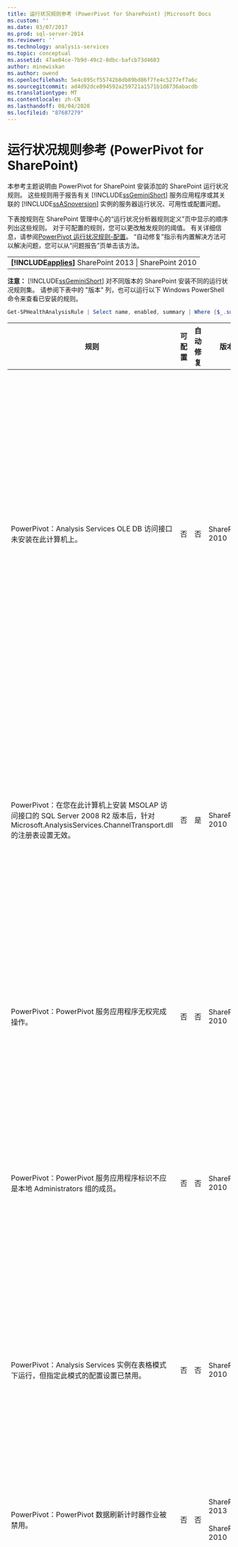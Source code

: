 ```yaml
---
title: 运行状况规则参考 (PowerPivot for SharePoint) |Microsoft Docs
ms.custom: ''
ms.date: 03/07/2017
ms.prod: sql-server-2014
ms.reviewer: ''
ms.technology: analysis-services
ms.topic: conceptual
ms.assetid: 47ae04ce-7b9d-49c2-8dbc-bafcb73d4603
author: minewiskan
ms.author: owend
ms.openlocfilehash: 5e4c895cf55742b8db89bd86f7fe4c5277ef7a6c
ms.sourcegitcommit: ad4d92dce894592a259721a1571b1d8736abacdb
ms.translationtype: MT
ms.contentlocale: zh-CN
ms.lasthandoff: 08/04/2020
ms.locfileid: "87687279"
---
```

# <a name="health-rules-reference-powerpivot-for-sharepoint"></a>运行状况规则参考 (PowerPivot for SharePoint)
  本参考主题说明由 PowerPivot for SharePoint 安装添加的 SharePoint 运行状况规则。 这些规则用于报告有关 [!INCLUDE[ssGeminiShort](../../includes/ssgeminishort-md.md)] 服务应用程序或其关联的 [!INCLUDE[ssASnoversion](../../includes/ssasnoversion-md.md)] 实例的服务器运行状况、可用性或配置问题。  
  
 下表按规则在 SharePoint 管理中心的“运行状况分析器规则定义”页中显示的顺序列出这些规则。 对于可配置的规则，您可以更改触发规则的阈值。 有关详细信息，请参阅[PowerPivot 运行状况规则-配置](configure-power-pivot-health-rules.md)。 “自动修复”指示有内置解决方法可以解决问题，您可以从“问题报告”页单击该方法。  
  
||  
|-|  
|**[!INCLUDE[applies](../../includes/applies-md.md)]** SharePoint 2013 &#124; SharePoint 2010|  
  
 **注意：** [!INCLUDE[ssGeminiShort](../../includes/ssgeminishort-md.md)] 对不同版本的 SharePoint 安装不同的运行状况规则集。 请参阅下表中的 "版本" 列，也可以运行以下 Windows PowerShell 命令来查看已安装的规则。  
  
```powershell
Get-SPHealthAnalysisRule | Select name, enabled, summary | Where {$_.summary -like "*power*"}  | Format-Table -Property * -AutoSize | Out-Default  
```  
  
|规则|可配置|自动修复|版本|说明|  
|----------|------------------|-----------------|-------------|-----------------|  
|PowerPivot：Analysis Services OLE DB 访问接口未安装在此计算机上。|否|否|SharePoint 2010|Analysis Services OLE DB 访问接口未安装在服务器上或版本错误。 当 SharePoint 场包含不具有 PowerPivot for SharePoint 的应用程序服务器上的 Excel Services 实例时，显示此规则。 此规则警告未安装 Excel Services 用于连接到 PowerPivot 数据的 Analysis Services OLE DB 访问接口。 要解决此问题，请在不具有 Analysis Services OLE DB 访问接口的每个 Excel Services 服务器上安装 OLE DB 访问接口。 可以从 Microsoft 下载中心下载并安装 Analysis Services OLE DB 访问接口。 有关详细信息，请参阅 [在 SharePoint 服务器上安装 Analysis Services OLE DB 提供程序](../../sql-server/install/install-the-analysis-services-ole-db-provider-on-sharepoint-servers.md)。|  
|PowerPivot：在您在此计算机上安装 MSOLAP 访问接口的 SQL Server 2008 R2 版本后，针对 Microsoft.AnalysisServices.ChannelTransport.dll 的注册表设置无效。|否|是|SharePoint 2010|这是服务器配置问题。 很可能 ChannelTransport.dll 未在全局程序集中注册。 在安装 PowerPivot for SharePoint 的每个服务器上运行此规则的自动修复以注册 .dll。 或者，也可以手动运行 regasm.exe 以注册该文件。 如果 SharePoint 计时器服务未作为本地管理员运行，必须进行手动注册。 更新注册表设置失败将导致 Excel Services 和 PowerPivot 系统服务之间的服务器通信缓慢，并可以导致某些安全配置下的连接失败。|  
|PowerPivot：PowerPivot 服务应用程序无权完成操作。|否|否|SharePoint 2010|此规则检查 PowerPivot 服务应用程序标识是否是 PowerPivot 服务器应用程序数据库的数据库所有者，以及是否具有对本地 SQL Server Analysis Services 实例的管理权限。 这些权限在安装和部署过程中自动授予，但如果此步骤未能完成，将发生此运行状况规则。|  
|PowerPivot：PowerPivot 服务应用程序标识不应是本地 Administrators 组的成员。|否|否|SharePoint 2010|这是提高您的部署的总体安全性的最佳做法。 如果您配置了 PowerPivot 服务应用程序在属于本地 Administrator 组的帐户下运行，应将该服务帐户更改为不属于该组的帐户。 建议对每个服务使用最低特权的专用帐户。 这样做将提供服务隔离并便于审核登录。 有关更改服务帐户的详细信息，请参阅[配置 PowerPivot 服务帐户](configure-power-pivot-service-accounts.md)。|  
|PowerPivot：Analysis Services 实例在表格模式下运行，但指定此模式的配置设置已禁用。|否|否|SharePoint 2010|此规则检查 PowerPivot for SharePoint 安装中的 SQL Server Analysis Services 实例是否将 `DeploymentMode` 服务器属性设置为 1。 如果将该属性设置为其他值，或如果运行规则检查器的 SharePoint 计时器服务不具有打开文件的权限，此规则将失败。 有关部署模式属性的详细信息，请参阅 [确定 Analysis Services 实例的服务器模式](../instances/determine-the-server-mode-of-an-analysis-services-instance.md)。|  
|PowerPivot：PowerPivot 数据刷新计时器作业被禁用。|否|否|SharePoint 2013<br /><br /> SharePoint 2010|检查计时器作业设置以便确认该计时器作业已启用。 如果未使用 PowerPivot 数据刷新功能，可以忽略此规则。 有关详细信息，请参阅[通过 SharePoint 2010 进行 PowerPivot 数据刷新](../powerpivot-data-refresh-with-sharepoint-2010.md)。|  
|PowerPivot：SQL Server 配置管理器管理的 SQL Server Analysis Services (PowerPivot) 服务帐户信息不同于“管理中心”管理的帐户信息。|否|否|SharePoint 2010|此规则检查 SQL Server 配置管理器中的服务帐户信息是否与同一 Analysis Services 实例的管理中心中的托管帐户信息相同。 如果帐户不同，会将一个条目添加到“问题和解决方法”报告中，以便您可以将 SQL Server 配置管理器中的服务帐户信息改回管理中心中指定的帐户。 不支持使用 SQL Server 配置管理器在 PowerPivot for SharePoint 安装中更改服务帐户用户名或密码。 使用管理中心将允许使用 SharePoint 中的托管帐户功能。 更重要的是，如果您的场包含多个 PowerPivot for SharePoint 服务器，具有不一致的服务帐户设置可能破坏具有不正确服务信息的服务器上的处理和查询操作。<br /><br /> 在单个服务器上，触发此规则时 PowerPivot 工作簿将暂时运行，但是建议您尽快解决问题。 使用管理中心中指定的帐户信息更新数据库和文件系统权限。|  
|PowerPivot：部署的场解决方案不是最新的。|否|是|SharePoint 2010|PowerPivot for SharePoint 安装使用场级解决方案和 Web 应用程序级解决方案来安装其功能。 此规则指示场解决方案当前不与版本、服务器或 Web 解决方案相关。 很可能这是服务器部署问题。 要解决此问题，请考虑运行 SQL Server 安装程序来修复场中的某个 PowerPivot for SharePoint 安装。 有关 PowerPivot for SharePoint 安装中的解决方案的详细信息，请参阅[将 PowerPivot 解决方案部署到 SharePoint](deploy-power-pivot-solutions-to-sharepoint.md)。|  
|PowerPivot：CPU 整体使用率过高。|是|否|SharePoint 2010|此规则报告系统级别的 CPU 使用情况。 监视总体 CPU 使用情况是因为 PowerPivot 系统服务会将其用作服务器运行状况的度量，以便在服务器场中的多个 PowerPivot for SharePoint 服务器之间进行基于运行状况的负载平衡。 考虑向场中添加另一个应用程序服务器，并将 CPU 密集型应用程序移到该服务器。|  
|PowerPivot：Analysis Services 没有足够的 CPU 资源来执行请求的操作。|是|否|SharePoint 2010|可用于 Analysis Services 进程 (msmdsrv.exe) 的 CPU 资源对于此服务器上的活动级别不足。 考虑向场中添加另一个 PowerPivot for SharePoint 服务器。 有关详细信息，请参阅[部署清单：通过将 PowerPivot 服务器添加到 SharePoint 2010 场进行扩展](../../sql-server/install/deployment-checklist-scale-out-adding-powerpivot-servers-sharepoint-2010-farm.md)。|  
|PowerPivot：Analysis Services 没有足够的内存来执行请求的操作。|否|否|SharePoint 2010|Analysis Services 仅剩下 5% 的可用内存时触发此规则。 在 SharePoint 应用程序服务器上，SQL Server Analysis Services 实例应该始终保留总是不会使用的少量内存。 因为对于其主要操作而言服务器是受到内存限制的，所以，令服务器在运行时永远不会达到其上限可使服务器保持最佳运行状态。<br /><br /> 默认情况下，在可用内存降到 5% 时出现内存不足警告。 您可以通过在 Analysis Services 实例上调整设置，将此值增大或减小。 有关详细信息，请参阅[PowerPivot 运行状况规则-配置](configure-power-pivot-health-rules.md)。<br /><br /> 该 5% 的未使用内存是按占分配给 Analysis Services 的内存的百分比计算的。 例如，如果您具有 200 GB 的总内存，并且 Analysis Services 被分配了总内存的 80%（也就是 160 GB），则 5% 的未使用内存为 160 GB 的 5%（也就是 8 GB）。|  
|PowerPivot：连接数目较高指示应部署更多的服务器以便处理当前负载。|是|否|SharePoint 2010|默认情况下，当非重复用户连接超过 100 时触发此运行状况规则。 此默认值是任意的（它不基于您服务器的硬件规范或用户活动），因此，您可以根据您环境中的服务器容量和用户活动来增大或减小该值。 有关详细信息，请参阅[PowerPivot 运行状况规则-配置](configure-power-pivot-health-rules.md)。|  
|PowerPivot：加载事件与连接之比过高。|是|否|SharePoint 2013<br /><br /> SharePoint 2010|默认情况下，当在整个数据收集期内（默认为 4 小时）负载事件与连接事件的百分比超过 50% 时触发此运行状况规则。 此比例高表示到唯一工作簿的连接数目很大或缓存减少设置不当（工作簿快速卸载并从系统中删除，同时对该数据的请求仍有效）。 为了避免计入假正结果，在计算此比例前在 4 小时内至少必须有 20 个连接。 可以基于不同比例设置此运行状况规则。 有关详细信息，请参阅[PowerPivot 运行状况规则-配置](configure-power-pivot-health-rules.md)。 有关配置缓存的详细信息，请参阅[&#40;PowerPivot for SharePoint 配置磁盘空间使用情况&#41;](configure-disk-space-usage-power-pivot-for-sharepoint.md)。|  
|PowerPivot：在日志目录中找到了一个或多个小型转储文件，这表明程序崩溃。|否|否|SharePoint 2013<br /><br /> SharePoint 2010|在程序崩溃期间生成小型转储文件，以捕获有关在崩溃前那一刻 PowerPivot 服务应用程序状态的信息。 此信息可以发送给 Microsoft 用于故障排除。 在服务器上检测到 .dmp 文件时触发此规则。 此规则提供到该文件的链接，该文件位于 PowerPivot for SharePoint 实例的 \OLAP\Log 文件夹中。 请注意不能使用文本编辑器查看该文件的内容。 查看小型转储文件需要下载并安装单独的调试工具。 有关详细信息，请参阅 [Debugging Tools for Windows](/windows-hardware/drivers/debugger/)（Windows 调试工具）。|  
|PowerPivot：在缓存 PowerPivot 数据的驱动器上，磁盘空间不足。|是|否|SharePoint 2010|默认情况下，在备份文件夹所在的磁盘驱动器上，如果磁盘空间低于 5%，将触发此运行状况规则。 有关设置此百分比的详细信息，请参阅[PowerPivot 运行状况规则-配置](configure-power-pivot-health-rules.md)。 有关磁盘使用情况的详细信息，请参阅[&#40;PowerPivot for SharePoint 配置磁盘空间使用情况&#41;](configure-disk-space-usage-power-pivot-for-sharepoint.md)。|  
|PowerPivot：使用情况数据未按照预期频率进行更新。|是|否|SharePoint 2013<br /><br /> SharePoint 2010|PowerPivot for SharePoint 使用内置的使用情况数据收集系统来收集与连接、数据刷新和查询响应次数有关的度量。 它在 PowerPivot 服务应用程序数据库中存储此使用情况数据，而这又更新了向 PowerPivot 管理面板中的报表提供数据的 PowerPivot 工作簿 (PowerPivot Management Data.xlsx)。 此规则指示使用情况数据未以足够频率向 PowerPivot Management Data.xlsx 文件移动。 此规则使用 .xlsx 文件上的时间戳作为文件更新的证据。 如果使用情况数据收集系统中存在影响数据准确性的其他问题，此规则无法检测到。 要消除此错误，请检查计时器作业以便确认它们正在运行。 有关使用情况数据收集的详细信息，请参阅[为 &#40;PowerPivot for SharePoint 配置使用情况数据收集](configure-usage-data-collection-for-power-pivot-for-sharepoint.md)。|  
|PowerPivot：中间层进程帐户对所有关联的 Spwebapplications 都应具有 "完全读取" 权限。|否|是|SharePoint 2013<br /><br /> SharePoint 2010|PowerPivot 服务应用程序标识必须具有 "**完全读取**" 权限，才能代表对文档具有 "仅查看" 权限的用户访问 SharePoint 内容数据库。 若要确定哪个帐户用作 PowerPivot 服务应用程序标识，请打开管理中心中的 "**配置服务帐户**" 页。 很可能该服务应用程序在 **“SharePoint Web 服务系统”** 服务应用程序池或专用应用程序池中运行。 虽然此规则提供了 "自动修复" 选项，但如果您通过执行以下操作来手动授予这些权限，您将获得更好的结果：<br /><br /> 1) 在管理中心中，单击“管理 Web 应用程序”。****<br /><br /> 2) 选择一个网站，然后单击“用户策略”。****<br /><br /> 3) 单击“添加用户”。****<br /><br /> 4) 选择“(所有区域)”，然后单击“下一步”。****<br /><br /> 5) 用户中，输入 PowerPivot 服务应用程序标识，然后单击 "**完全读取**" 复选框。 单击“完成”。<br /><br /> 6) 确认修复。 在“监视”中，单击 **“审核规则定义”**。 找到 PowerPivot 规则，然后将其打开。 单击 "**立即运行**"。 返回到 **“查看问题和解决方法”** ，确认该规则不会再出现。|  
|PowerPivot：已禁用辅助登录服务 (seclogon)|否|否|SharePoint 2013<br /><br /> SharePoint 2010|辅助登录服务用于在 PowerPivot 库中生成 PowerPivot 工作簿的缩略图。 默认情况下，辅助登录服务设置为手动启动。 如果禁用该服务，则缩略图的生成将失败。 此外，ULS 日志将包含以下错误： "错误1058可以作为根本原因，Windows 服务" 辅助登录 "处于禁用状态。<br /><br /> 若要查看服务配置，请使用服务控制台应用程序查找辅助登录并且将其 **“启动类型”** 更改为 **“手动”**。 如果您不能启用该服务，则您的组织可能具有禁用该服务的组策略。 请向您的管理员核实以便确认是否属于这一情况。<br /><br /> 在启用该服务后，缩略图或快照图像将会随着时间的推移而刷新。 或者，您可以通过重新启动该服务，并且在打开后再重新保存特定报表的属性页，强制进行刷新。 有关详细信息，请参阅[如何使用 PowerPivot 库](https://go.microsoft.com/fwlink/?LinkId=246462)。|  
|PowerPivot：ADOMD.NET 未安装在配置为进行集中管理的独立 WFE 上|否|否|SharePoint 2013<br /><br /> SharePoint 2010|ADOMD.NET 是支持与 Analysis Services 数据库连接的 Analysis Services 客户端库。 在 PowerPivot for SharePoint 的部署中，ADOMD.NET 在管理中心的 PowerPivot 管理面板中提供对内置报表的访问。 内置报表实际上是包含嵌入的 Analysis Services 数据的 PowerPivot 工作簿。 该管理面板使用 ADOMD.NET 将连接请求发送到加载工作簿所含数据的服务器。<br /><br /> 在包含运行于独立 Web 前端服务器上的管理中心的拓扑结构上，如果您要在管理面板中查看这些报表，则必须手动安装 ADOMD.NET。 有关详细信息，请参阅 [在运行管理中心的 Web 前端服务器上安装 ADOMD.NET](../../sql-server/install/install-adomd-net-on-web-front-end-servers-running-central-administration.md)。|  
